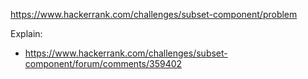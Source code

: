 https://www.hackerrank.com/challenges/subset-component/problem

Explain:

- https://www.hackerrank.com/challenges/subset-component/forum/comments/359402
